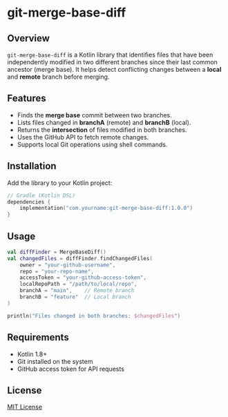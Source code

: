 # git-merge-base-diff

## Overview
`git-merge-base-diff` is a Kotlin library that identifies files that have been independently modified in two different branches since their last common ancestor (merge base). It helps detect conflicting changes between a **local** and **remote** branch before merging.

## Features
- Finds the **merge base** commit between two branches.
- Lists files changed in **branchA** (remote) and **branchB** (local).
- Returns the **intersection** of files modified in both branches.
- Uses the GitHub API to fetch remote changes.
- Supports local Git operations using shell commands.

## Installation
Add the library to your Kotlin project:

```kotlin
// Gradle (Kotlin DSL)
dependencies {
    implementation("com.yourname:git-merge-base-diff:1.0.0")
}
```

## Usage
```kotlin
val diffFinder = MergeBaseDiff()
val changedFiles = diffFinder.findChangedFiles(
    owner = "your-github-username",
    repo = "your-repo-name",
    accessToken = "your-github-access-token",
    localRepoPath = "/path/to/local/repo",
    branchA = "main",    // Remote branch
    branchB = "feature"  // Local branch
)

println("Files changed in both branches: $changedFiles")
```

## Requirements
- Kotlin 1.8+
- Git installed on the system
- GitHub access token for API requests

## License
[MIT License](LICENSE)
